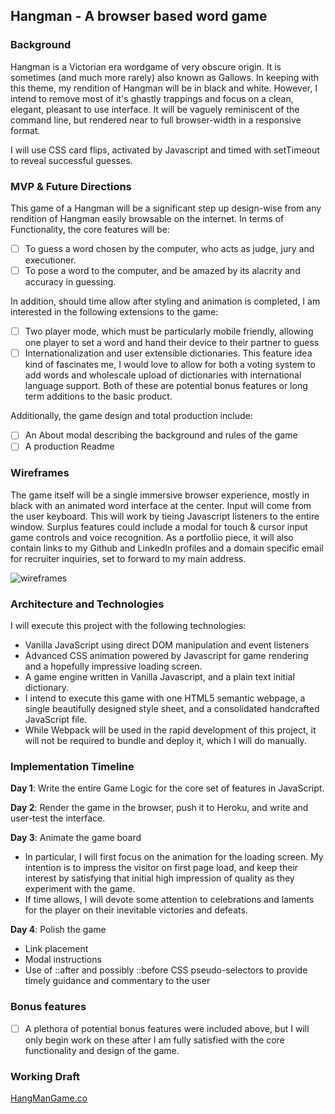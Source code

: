 ## Hangman - A browser based word game

### Background

Hangman is a Victorian era wordgame of very obscure origin. It is sometimes (and much more rarely) also known as Gallows.
In keeping with this theme, my rendition of Hangman will be in black and white. However, I intend to remove most of it's
ghastly trappings and focus on a clean, elegant, pleasant to use interface. It will be vaguely reminiscent of the command line,
but rendered near to full browser-width in a responsive format.

I will use CSS card flips, activated by Javascript and timed with setTimeout to reveal successful guesses.

### MVP & Future Directions

This game of a Hangman will be a significant step up design-wise from any rendition of Hangman easily browsable on the internet.
In terms of Functionality, the core features will be:

- [ ] To guess a word chosen by the computer, who acts as judge, jury and executioner.
- [ ] To pose a word to the computer, and be amazed by its alacrity and accuracy in guessing.

In addition, should time allow after styling and animation is completed, I am interested in the following extensions to the game:
- [ ] Two player mode, which must be particularly mobile friendly, allowing one player to set a word and hand their device to their partner to guess
- [ ] Internationalization and user extensible dictionaries. This feature idea kind of fascinates me, I would love to allow for both a voting system to add words and wholescale upload of dictionaries with international language support. Both of these are potential bonus features or long term additions to the basic product.

Additionally, the game design and total production include:

- [ ] An About modal describing the background and rules of the game
- [ ] A production Readme

### Wireframes

The game itself will be a single immersive browser experience, mostly in black with an animated word interface at the center.
Input will come from the user keyboard. This will work by tieing Javascript listeners to the entire window. Surplus features could include a modal for touch & cursor input game controls and voice recognition.
As a portfoliio piece, it will also contain links to my Github and LinkedIn profiles and a domain specific email for recruiter inquiries, set to forward to my main address.

![wireframes](images/js_wireframe.jpeg)

### Architecture and Technologies

I will execute this project with the following technologies:

- Vanilla JavaScript using direct DOM manipulation and event listeners
- Advanced CSS animation powered by Javascript for game rendering and a hopefully impressive loading screen.
- A game engine written in Vanilla Javascript, and a plain text initial dictionary.
- I intend to execute this game with one HTML5 semantic webpage, a single beautifully designed style sheet, and a consolidated handcrafted JavaScript file.
- While Webpack will be used in the rapid development of this project, it will not be required to bundle and deploy it, which I will do manually.

### Implementation Timeline

**Day 1**: Write the entire Game Logic for the core set of features in JavaScript.

**Day 2**: Render the game in the browser, push it to Heroku, and write and user-test the interface.

**Day 3**: Animate the game board
- In particular, I will first focus on the animation for the loading screen. My intention is to impress the visitor on first page load, and keep their interest by satisfying that initial high impression of quality as they experiment with the game.
- If time allows, I will devote some attention to celebrations and laments for the player on their inevitable victories and defeats.

**Day 4**: Polish the game
- Link placement
- Modal instructions
- Use of ::after and possibly ::before CSS pseudo-selectors to provide timely guidance and commentary to the user


### Bonus features

- [ ] A plethora of potential bonus features were included above, but I will only begin work on these after I am fully satisfied with the core functionality and design of the game.

### Working Draft

[HangManGame.co](http://www.hangmangame.co)
